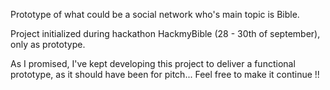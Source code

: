 Prototype of what could be a social network who's main topic is Bible.

Project initialized during hackathon HackmyBible (28 - 30th of september), only as prototype.

As I promised, I've kept developing this project to deliver a functional prototype, as it should have been for pitch... Feel free to make it continue !!

